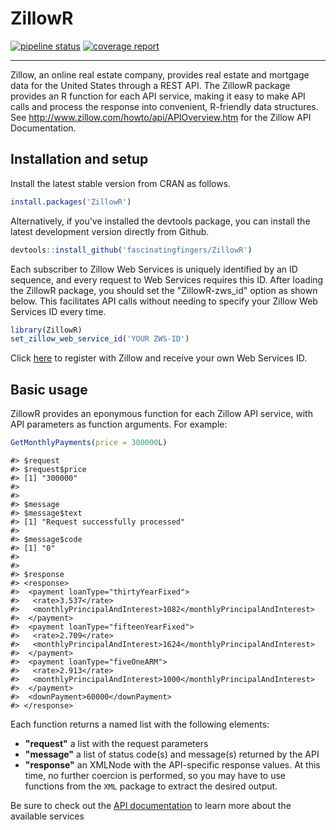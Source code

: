 
# ZillowR

[![pipeline status](https://gitlab.com/fascinatingfingers/zillowr/badges/master/pipeline.svg)](https://gitlab.com/fascinatingfingers/zillowr/pipelines)
[![coverage report](https://gitlab.com/fascinatingfingers/zillowr/badges/master/coverage.svg)](https://gitlab.com/fascinatingfingers/zillowr/commits/master)

---

Zillow, an online real estate company, provides real estate and mortgage data
for the United States through a REST API. The ZillowR package provides an R
function for each API service, making it easy to make API calls and process the
response into convenient, R-friendly data structures. See
<http://www.zillow.com/howto/api/APIOverview.htm> for the Zillow API
Documentation.

## Installation and setup

Install the latest stable version from CRAN as follows.

```r
install.packages('ZillowR')
```

Alternatively, if you've installed the devtools package, you can install the
latest development version directly from Github.

```r
devtools::install_github('fascinatingfingers/ZillowR')
```

Each subscriber to Zillow Web Services is uniquely identified by an ID sequence,
and every request to Web Services requires this ID. After loading the ZillowR
package, you should set the "ZillowR-zws_id" option as shown below. This
facilitates API calls without needing to specify your Zillow Web Services ID
every time.

```r
library(ZillowR)
set_zillow_web_service_id('YOUR ZWS-ID')
```

Click [here](http://www.zillow.com/webservice/Registration.htm) to register with
Zillow and receive your own Web Services ID.

## Basic usage

ZillowR provides an eponymous function for each Zillow API service, with API
parameters as function arguments. For example:

```r
GetMonthlyPayments(price = 300000L)
```

    #> $request
    #> $request$price
    #> [1] "300000"
    #>
    #>
    #> $message
    #> $message$text
    #> [1] "Request successfully processed"
    #>
    #> $message$code
    #> [1] "0"
    #>
    #>
    #> $response
    #> <response>
    #>  <payment loanType="thirtyYearFixed">
    #>   <rate>3.537</rate>
    #>   <monthlyPrincipalAndInterest>1082</monthlyPrincipalAndInterest>
    #>  </payment>
    #>  <payment loanType="fifteenYearFixed">
    #>   <rate>2.709</rate>
    #>   <monthlyPrincipalAndInterest>1624</monthlyPrincipalAndInterest>
    #>  </payment>
    #>  <payment loanType="fiveOneARM">
    #>   <rate>2.913</rate>
    #>   <monthlyPrincipalAndInterest>1000</monthlyPrincipalAndInterest>
    #>  </payment>
    #>  <downPayment>60000</downPayment>
    #> </response>

Each function returns a named list with the following elements:

 - **"request"** a list with the request parameters
 - **"message"** a list of status code(s) and message(s) returned by the API
 - **"response"** an XMLNode with the API-specific response values. At this
   time, no further coercion is performed, so you may have to use functions from
   the `XML` package to extract the desired output.

Be sure to check out the
[API documentation](http://www.zillow.com/howto/api/APIOverview.htm) to learn
more about the available services

